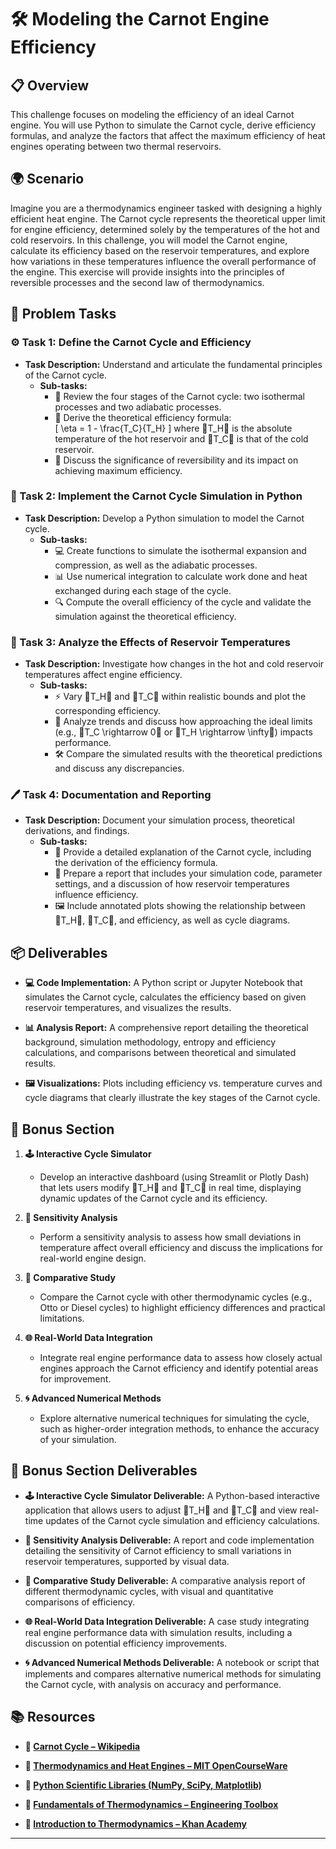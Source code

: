 # 🛠️ Modeling the Carnot Engine Efficiency

## 📋 Overview
This challenge focuses on modeling the efficiency of an ideal Carnot engine. You will use Python to simulate the Carnot cycle, derive efficiency formulas, and analyze the factors that affect the maximum efficiency of heat engines operating between two thermal reservoirs.

## 🌍 Scenario
Imagine you are a thermodynamics engineer tasked with designing a highly efficient heat engine. The Carnot cycle represents the theoretical upper limit for engine efficiency, determined solely by the temperatures of the hot and cold reservoirs. In this challenge, you will model the Carnot engine, calculate its efficiency based on the reservoir temperatures, and explore how variations in these temperatures influence the overall performance of the engine. This exercise will provide insights into the principles of reversible processes and the second law of thermodynamics.

## 📝 Problem Tasks

### ⚙️ Task 1: Define the Carnot Cycle and Efficiency
- **Task Description:** Understand and articulate the fundamental principles of the Carnot cycle.
  - **Sub-tasks:**
    - 📐 Review the four stages of the Carnot cycle: two isothermal processes and two adiabatic processes.
    - 🧮 Derive the theoretical efficiency formula:  
\[
      \eta = 1 - \frac{T_C}{T_H}
\]
      where T_H is the absolute temperature of the hot reservoir and T_C is that of the cold reservoir.
    - 🔧 Discuss the significance of reversibility and its impact on achieving maximum efficiency.

### 🔬 Task 2: Implement the Carnot Cycle Simulation in Python
- **Task Description:** Develop a Python simulation to model the Carnot cycle.
  - **Sub-tasks:**
    - 💻 Create functions to simulate the isothermal expansion and compression, as well as the adiabatic processes.
    - 📊 Use numerical integration to calculate work done and heat exchanged during each stage of the cycle.
    - 🔍 Compute the overall efficiency of the cycle and validate the simulation against the theoretical efficiency.

### 🔧 Task 3: Analyze the Effects of Reservoir Temperatures
- **Task Description:** Investigate how changes in the hot and cold reservoir temperatures affect engine efficiency.
  - **Sub-tasks:**
    - ⚡ Vary T_H and T_C within realistic bounds and plot the corresponding efficiency.
    - 🔄 Analyze trends and discuss how approaching the ideal limits (e.g., T_C \rightarrow 0 or T_H \rightarrow \infty) impacts performance.
    - 🛠️ Compare the simulated results with the theoretical predictions and discuss any discrepancies.

### 🖊️ Task 4: Documentation and Reporting
- **Task Description:** Document your simulation process, theoretical derivations, and findings.
  - **Sub-tasks:**
    - 📄 Provide a detailed explanation of the Carnot cycle, including the derivation of the efficiency formula.
    - 📝 Prepare a report that includes your simulation code, parameter settings, and a discussion of how reservoir temperatures influence efficiency.
    - 🖼️ Include annotated plots showing the relationship between T_H, T_C, and efficiency, as well as cycle diagrams.

## 📦 Deliverables
- **💻 Code Implementation:**
  A Python script or Jupyter Notebook that simulates the Carnot cycle, calculates the efficiency based on given reservoir temperatures, and visualizes the results.

- **📊 Analysis Report:**
  A comprehensive report detailing the theoretical background, simulation methodology, entropy and efficiency calculations, and comparisons between theoretical and simulated results.

- **🖼️ Visualizations:**
  Plots including efficiency vs. temperature curves and cycle diagrams that clearly illustrate the key stages of the Carnot cycle.

## 🎁 Bonus Section
1. **🕹️ Interactive Cycle Simulator**
   - Develop an interactive dashboard (using Streamlit or Plotly Dash) that lets users modify T_H and T_C in real time, displaying dynamic updates of the Carnot cycle and its efficiency.

2. **🧮 Sensitivity Analysis**
   - Perform a sensitivity analysis to assess how small deviations in temperature affect overall efficiency and discuss the implications for real-world engine design.

3. **🔄 Comparative Study**
   - Compare the Carnot cycle with other thermodynamic cycles (e.g., Otto or Diesel cycles) to highlight efficiency differences and practical limitations.

4. **🌐 Real-World Data Integration**
   - Integrate real engine performance data to assess how closely actual engines approach the Carnot efficiency and identify potential areas for improvement.

5. **🌀 Advanced Numerical Methods**
   - Explore alternative numerical techniques for simulating the cycle, such as higher-order integration methods, to enhance the accuracy of your simulation.

## 🏅 Bonus Section Deliverables
- **🕹️ Interactive Cycle Simulator Deliverable:**
  A Python-based interactive application that allows users to adjust T_H and T_C and view real-time updates of the Carnot cycle simulation and efficiency calculations.

- **🧮 Sensitivity Analysis Deliverable:**
  A report and code implementation detailing the sensitivity of Carnot efficiency to small variations in reservoir temperatures, supported by visual data.

- **🔄 Comparative Study Deliverable:**
  A comparative analysis report of different thermodynamic cycles, with visual and quantitative comparisons of efficiency.

- **🌐 Real-World Data Integration Deliverable:**
  A case study integrating real engine performance data with simulation results, including a discussion on potential efficiency improvements.

- **🌀 Advanced Numerical Methods Deliverable:**
  A notebook or script that implements and compares alternative numerical methods for simulating the Carnot cycle, with analysis on accuracy and performance.

## 📚 Resources

- **🔗 [Carnot Cycle – Wikipedia](https://en.wikipedia.org/wiki/Carnot_cycle)**

- **🔗 [Thermodynamics and Heat Engines – MIT OpenCourseWare](https://ocw.mit.edu/courses/mechanical-engineering/2-51-intermediate-thermodynamics-spring-2013/)**

- **🔗 [Python Scientific Libraries (NumPy, SciPy, Matplotlib)](https://www.scipy.org/)**

- **🔗 [Fundamentals of Thermodynamics – Engineering Toolbox](https://www.engineeringtoolbox.com/thermodynamics-t_150.html)**

- **🔗 [Introduction to Thermodynamics – Khan Academy](https://www.khanacademy.org/science/physics/thermodynamics)**

---
